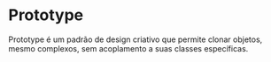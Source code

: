 ﻿
# Prototype

Prototype é um padrão de design criativo que permite clonar objetos, mesmo complexos, sem acoplamento a suas classes específicas.